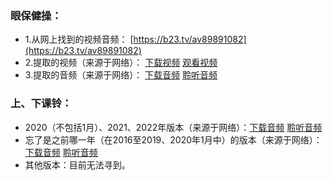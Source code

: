 ### 眼保健操：  
- 1.从网上找到的视频音频：  [https://b23.tv/av89891082](https://b23.tv/av89891082)  
- 2.提取的视频（来源于网络）：  [下载视频](https://github.com/diandaokongge/diandaokongge.github.io/raw/main/ybjq.mp4)  [观看视频](https://diandaokongge.github.io/ybjc.mp4)  
- 3.提取的音频（来源于网络）：  [下载音频](https://github.com/diandaokongge/diandaokongge.github.io/raw/main/ybjq.mp3)  [聆听音频](https://diandaokongge.github.io/ybjc.mp3)

### 上、下课铃：  
- 2020（不包括1月）、2021、2022年版本（来源于网络）：[下载音频](https://github.com/diandaokongge/diandaokongge.github.io/raw/main/Yiruma%20-%20Kiss%20The%20Rain.mp3)  [聆听音频](https://diandaokongge.github.io/Yiruma%20-%20Kiss%20The%20Rain.mp3)  
- 忘了是之前哪一年（在2016至2019、2020年1月中）的版本（来源于网络）：[下载音频](https://github.com/diandaokongge/diandaokongge.github.io/raw/main/Joe%20Hisaishi%20-%20Summer.mp3)  [聆听音频](https://diandaokongge.github.io/Joe%20Hisaishi%20-%20Summer.mp3)  
- 其他版本：目前无法寻到。
